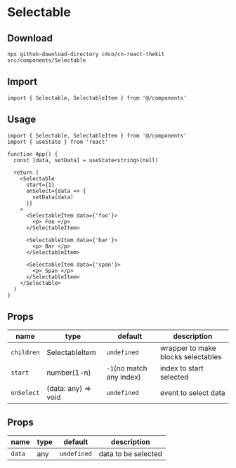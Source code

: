 # Selectable

## Download

```
npx github-download-directory c4co/cn-react-thekit src/components/Selectable
```

## Import

```tsx
import { Selectable, SelectableItem } from '@/components'
```

## Usage

```tsx
import { Selectable, SelectableItem } from '@/components'
import { useState } from 'react'

function App() {
  const [data, setData] = useState<string>(null)

  return (
    <Selectable
      start={1}
      onSelect={data => {
        setData(data)
      }}
    >
      <SelectableItem data={'foo'}>
        <p> Foo </p>
      </SelectableItem>

      <SelectableItem data={'bar'}>
        <p> Bar </p>
      </SelectableItem>

      <SelectableItem data={'span'}>
        <p> Span </p>
      </SelectableItem>
    </Selectable>
  )
}
```

## <Selectable/> Props

| name       | type                | default                  | description                        |
| ---------- | ------------------- | ------------------------ | ---------------------------------- |
| `children` | SelectableItem      | `undefined`              | wrapper to make blocks selectables |
| `start`    | number(1-n)         | `-1`(no match any index) | index to start selected            |
| `onSelect` | (data: any) => void | `undefined`              | event to select data               |

## <SelectableItem/> Props

| name   | type | default     | description         |
| ------ | ---- | ----------- | ------------------- |
| `data` | any  | `undefined` | data to be selected |
